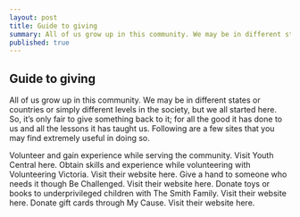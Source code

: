 ```yaml
---
layout: post
title: Guide to giving
summary: All of us grow up in this community. We may be in different states or countries or simply different levels in the society
published: true
---
```


## Guide to giving

All of us grow up in this community. We may be in different states or countries or simply different levels in the society, but we all started here. So, it’s only fair to give something back to it; for all the good it has done to us and all the lessons it has taught us. Following are a few sites that you may find extremely useful in doing so.

Volunteer and gain experience while serving the community. Visit Youth Central here.
Obtain skills and experience while volunteering with Volunteering Victoria. Visit their website here.
Give a hand to someone who needs it though Be Challenged. Visit their website here.
Donate toys or books to underprivileged children with The Smith Family. Visit their website here.
Donate gift cards through My Cause. Visit their website here.
